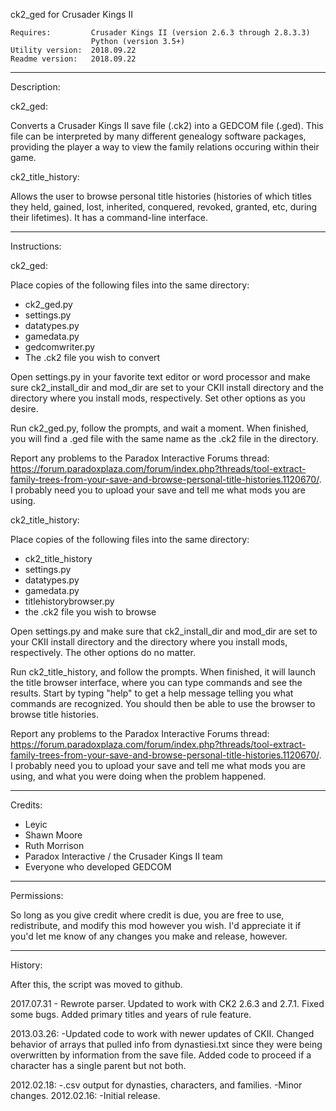 ck2\_ged for Crusader Kings II    

    Requires:         Crusader Kings II (version 2.6.3 through 2.8.3.3)   
                      Python (version 3.5+)    
    Utility version:  2018.09.22
    Readme version:   2018.09.22    

----------------------------------------------------------------------
Description:

ck2\_ged:

Converts a Crusader Kings II save file (.ck2) into a GEDCOM file
(.ged). This file can be interpreted by many different genealogy
software packages, providing the player a way to view the family
relations occuring within their game.

ck2\_title\_history:

Allows the user to browse personal title histories (histories of which titles
they held, gained, lost, inherited, conquered, revoked, granted, etc, during
their lifetimes).  It has a command-line interface.

----------------------------------------------------------------------
Instructions:

ck2\_ged:

Place copies of the following files into the same directory:
  - ck2\_ged.py
  - settings.py
  - datatypes.py
  - gamedata.py
  - gedcomwriter.py
  - The .ck2 file you wish to convert

Open settings.py in your favorite text editor or word processor and make 
sure ck2\_install\_dir and mod\_dir are set to your CKII install directory 
and the directory where you install mods, respectively.  Set other 
options as you desire.

Run ck2\_ged.py, follow the prompts, and wait a moment. When finished,
you will find a .ged file with the same name as the .ck2 file in the
directory.

Report any problems to the Paradox Interactive Forums thread: https://forum.paradoxplaza.com/forum/index.php?threads/tool-extract-family-trees-from-your-save-and-browse-personal-title-histories.1120670/.  I probably need you to upload your save and tell me what mods you are using.


ck2\_title\_history:

Place copies of the following files into the same directory:
  - ck2\_title\_history
  - settings.py
  - datatypes.py
  - gamedata.py
  - titlehistorybrowser.py
  - the .ck2 file you wish to browse

Open settings.py and make sure that ck2\_install\_dir and mod\_dir are set to
your CKII install directory and the directory where you install mods,
respectively.  The other options do no matter.

Run ck2\_title\_history, and follow the prompts.  When finished, it will launch
the title browser interface, where you can type commands and see the results.
Start by typing "help" to get a help message telling you what commands are
recognized.  You should then be able to use the browser to browse title
histories.

Report any problems to the Paradox Interactive Forums thread: https://forum.paradoxplaza.com/forum/index.php?threads/tool-extract-family-trees-from-your-save-and-browse-personal-title-histories.1120670/.  I probably need you to upload your save and tell me what
mods you are using, and what you were doing when the problem happened.

----------------------------------------------------------------------
Credits:

- Leyic
- Shawn Moore
- Ruth Morrison
- Paradox Interactive / the Crusader Kings II team
- Everyone who developed GEDCOM

----------------------------------------------------------------------
Permissions:

So long as you give credit where credit is due, you are free to use,
redistribute, and modify this mod however you wish. I'd appreciate it
if you'd let me know of any changes you make and release, however.

----------------------------------------------------------------------
History:

After this, the script was moved to github.

2017.07.31 - Rewrote parser.  Updated to work with CK2 2.6.3 and 2.7.1.  Fixed some bugs.  Added primary titles and years of rule feature.

2013.03.26: -Updated code to work with newer updates of CKII. Changed behavior
of arrays that pulled info from dynastiesi.txt since they were being overwritten by information from the save file. Added code to proceed if a character has a single parent but not both.

2012.02.18: -.csv output for dynasties, characters, and families.
            -Minor changes.
2012.02.16: -Initial release.
